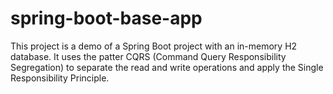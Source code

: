 # spring-boot-base-app

This project is a demo of a Spring Boot project with an in-memory H2 database. It uses the patter CQRS (Command Query Responsibility Segregation) to separate the read and write operations and apply the Single Responsibility Principle.
